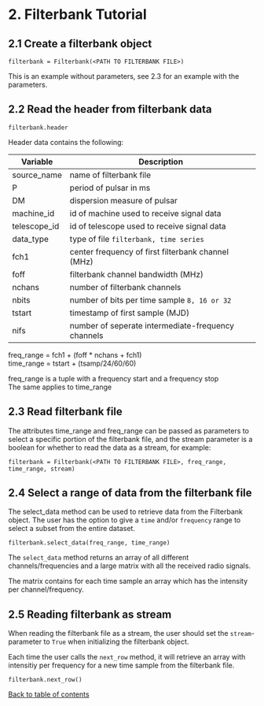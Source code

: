 # 2. Filterbank Tutorial

## 2.1 Create a filterbank object
```
filterbank = Filterbank(<PATH TO FILTERBANK FILE>)
```
This is an example without parameters, see 2.3 for an example with the parameters.
## 2.2 Read the header from filterbank data
```
filterbank.header
```

Header data contains the following:

| Variable | Description |
| --- | --- |
| source_name | name of filterbank file |
| P | period of pulsar in ms |
| DM | dispersion measure of pulsar |
| machine_id | id of machine used to receive signal data |
| telescope_id | id of telescope used to receive signal data |
| data_type | type of file `filterbank, time series` |
| fch1 | center frequency of first filterbank channel (MHz) |
| foff | filterbank channel bandwidth (MHz) |
| nchans | number of filterbank channels |
| nbits | number of bits per time sample `8, 16 or 32` |
| tstart | timestamp of first sample (MJD) |
| nifs | number of seperate intermediate-frequency channels |

freq_range = fch1 + (foff * nchans + fch1)  
time_range = tstart + (tsamp/24/60/60)

freq_range is a tuple with a frequency start and a frequency stop  
The same applies to time_range

## 2.3 Read filterbank file
The attributes time_range and freq_range can be passed as parameters to select a specific portion of the filterbank file, and the stream parameter is a boolean for whether to read the data as a stream, for example:  
```
filterbank = Filterbank(<PATH TO FILTERBANK FILE>, freq_range, time_range, stream)
```


## 2.4 Select a range of data from the filterbank file
The select_data method can be used to retrieve data from the Filterbank object.
The user has the option to give a `time` and/or `frequency` range to select a subset from the entire dataset.
```
filterbank.select_data(freq_range, time_range)
```
The `select_data` method returns an array of all different channels/frequencies and a large matrix with all the received radio signals.

The matrix contains for each time sample an array which has the intensity per channel/frequency.

## 2.5 Reading filterbank as stream

When reading the filterbank file as a stream, the user should set the `stream`-parameter to `True` when initializing the filterbank object.

Each time the user calls the `next_row` method, it will retrieve an array with intensitiy per frequency for a new time sample from the filterbank file.

```
filterbank.next_row()
```

[Back to table of contents](../README.md)